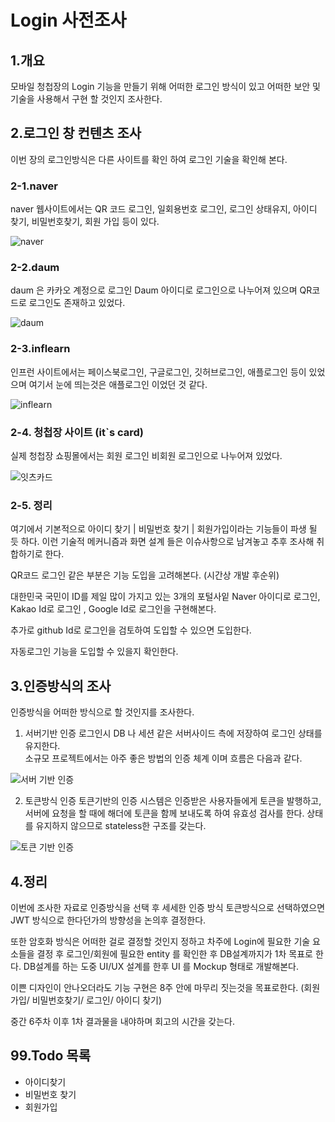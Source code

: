 # Login 사전조사 

## 1.개요
모바일 청첩장의 Login 기능을 만들기 위해 어떠한 로그인 방식이 있고 어떠한 보안 및 기술을 사용해서 구현 할 것인지 조사한다. 

## 2.로그인 창 컨텐츠 조사  
이번 장의 로그인방식은 다른 사이트를 확인 하여 로그인 기술을 확인해 본다.

### 2-1.naver 
naver 웹사이트에서는 QR 코드 로그인, 일회용번호 로그인, 로그인 상태유지, 아이디 찾기, 비밀번호찾기, 회원 가입 등이 있다. 

![naver](./img/01.PNG)


### 2-2.daum 
daum 은 카카오 계정으로 로그인 Daum 아이디로 로그인으로 나누어져 있으며 QR코드로 로그인도 존재하고 있었다.

![daum](./img/02.PNG)


### 2-3.inflearn 
인프런 사이트에서는 페이스북로그인, 구글로그인, 깃허브로그인, 애플로그인 등이 있었으며 여기서 눈에 띄는것은 애플로그인 이었던 것 같다. 

![inflearn](./img/03.PNG)


### 2-4. 청첩장 사이트 (it`s card)
실제 청첩장 쇼핑몰에서는 회원 로그인 비회원 로그인으로 나누어져 있었다. 

![잇츠카드](./img/05.PNG)


### 2-5. 정리
여기에서 기본적으로 아이디 찾기 | 비밀번호 찾기 | 회원가입이라는 기능들이 파생 될 듯 하다. 이런 기술적 메커니즘과 화면 설계 들은 이슈사항으로 남겨놓고 추후 조사해 취합하기로 한다. 

QR코드 로그인 같은 부분은 기능 도입을 고려해본다. (시간상 개발 후순위)<br>

대한민국 국민이 ID를 제일 많이 가지고 있는 3개의 포털사잍 Naver 아이디로 로그인, Kakao Id로 로그인 , Google Id로 로그인을 구현해본다.

추가로 github Id로 로그인을 검토하여 도입할 수 있으면 도입한다. 

자동로그인 기능을 도입할 수 있을지 확인한다. 


## 3.인증방식의 조사 
인증방식을 어떠한 방식으로 할 것인지를 조사한다. 

1. 서버기반 인증 
로그인시 DB 나 세션 같은 서버사이드 측에 저장하여 로그인 상태를 유지한다.<br> 
소규모 프로젝트에서는 아주 좋은 방법의 인증 체계 이며 흐름은 다음과 같다. 

![서버 기반 인증](./img/06.PNG)


2. 토큰방식 인증
토큰기반의 인증 시스템은 인증받은 사용자들에게 토큰을 발행하고, 서버에 요청을 할 때에 해더에 토큰을 함께 보내도록 하여 유효성 검사를 한다. 상태를 유지하지 않으므로 stateless한 구조를 갖는다. 

![토큰 기반 인증](./img/07.PNG)


## 4.정리
이번에 조사한 자료로 인증방식을 선택 후 세세한 인증 방식 토큰방식으로 선택하였으면 JWT 방식으로 한다던가의 방향성을 논의후 결정한다. 

또한 암호화 방식은 어떠한 걸로 결정할 것인지 정하고 차주에 Login에 필요한 기술 요소들을 결정 후 로그인/회원에 필요한 entity 를 확인한 후 DB설계까지가 1차 목표로 한다. DB설계를 하는 도중 UI/UX 설계를 한후 UI 를 Mockup 형태로 개발해본다. 

이쁜 디자인이 안나오더라도 기능 구현은 8주 안에 마무리 짓는것을 목표로한다. (회원가입/ 비밀번호찾기/ 로그인/ 아이디 찾기)

중간 6주차 이후 1차 결과물을 내야하며 회고의 시간을 갖는다.

## 99.Todo 목록 
- 아이디찾기 
- 비밀번호 찾기
- 회원가입

